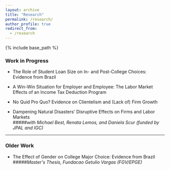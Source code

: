 ```yaml
---
layout: archive
title: "Research"
permalink: /research/
author_profile: true
redirect_from:
  - /research
---
```


{% include base_path %}

### Work in Progress

* The Role of Student Loan Size on In- and Post-College Choices: Evidence from Brazil

* A Win-Win Situation for Employer and Employee: The Labor Market Effects of an Income Tax Deduction Program

* No Quid Pro Quo? Evidence on Clientelism and (Lack of) Firm Growth

* Dampening Natural Disasters' Disruptive Effects on Firms and Labor Markets  
#####*with Michael Best, Renata Lemos, and Daniela Scur (funded by JPAL and IGC)*

---

### Older Work

* The Effect of Gender on College Major Choice: Evidence from Brazil  
#####*Master's Thesis, Fundacao Getulio Vargas (FGV/EPGE)*
